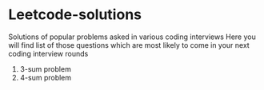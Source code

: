 # Leetcode-solutions
Solutions of  popular problems asked in various coding interviews
Here you will find list of those questions which are most likely to come in your next coding interview rounds
1. 3-sum problem
2. 4-sum problem
